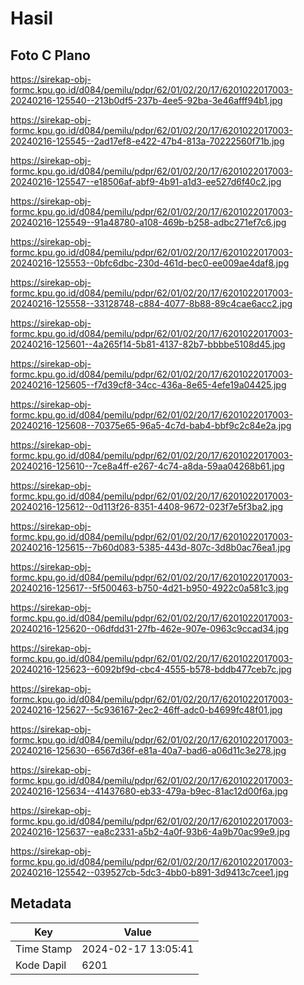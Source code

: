 # Hasil

## Foto C Plano

https://sirekap-obj-formc.kpu.go.id/d084/pemilu/pdpr/62/01/02/20/17/6201022017003-20240216-125540--213b0df5-237b-4ee5-92ba-3e46afff94b1.jpg

https://sirekap-obj-formc.kpu.go.id/d084/pemilu/pdpr/62/01/02/20/17/6201022017003-20240216-125545--2ad17ef8-e422-47b4-813a-70222560f71b.jpg

https://sirekap-obj-formc.kpu.go.id/d084/pemilu/pdpr/62/01/02/20/17/6201022017003-20240216-125547--e18506af-abf9-4b91-a1d3-ee527d6f40c2.jpg

https://sirekap-obj-formc.kpu.go.id/d084/pemilu/pdpr/62/01/02/20/17/6201022017003-20240216-125549--91a48780-a108-469b-b258-adbc271ef7c6.jpg

https://sirekap-obj-formc.kpu.go.id/d084/pemilu/pdpr/62/01/02/20/17/6201022017003-20240216-125553--0bfc6dbc-230d-461d-bec0-ee009ae4daf8.jpg

https://sirekap-obj-formc.kpu.go.id/d084/pemilu/pdpr/62/01/02/20/17/6201022017003-20240216-125558--33128748-c884-4077-8b88-89c4cae6acc2.jpg

https://sirekap-obj-formc.kpu.go.id/d084/pemilu/pdpr/62/01/02/20/17/6201022017003-20240216-125601--4a265f14-5b81-4137-82b7-bbbbe5108d45.jpg

https://sirekap-obj-formc.kpu.go.id/d084/pemilu/pdpr/62/01/02/20/17/6201022017003-20240216-125605--f7d39cf8-34cc-436a-8e65-4efe19a04425.jpg

https://sirekap-obj-formc.kpu.go.id/d084/pemilu/pdpr/62/01/02/20/17/6201022017003-20240216-125608--70375e65-96a5-4c7d-bab4-bbf9c2c84e2a.jpg

https://sirekap-obj-formc.kpu.go.id/d084/pemilu/pdpr/62/01/02/20/17/6201022017003-20240216-125610--7ce8a4ff-e267-4c74-a8da-59aa04268b61.jpg

https://sirekap-obj-formc.kpu.go.id/d084/pemilu/pdpr/62/01/02/20/17/6201022017003-20240216-125612--0d113f26-8351-4408-9672-023f7e5f3ba2.jpg

https://sirekap-obj-formc.kpu.go.id/d084/pemilu/pdpr/62/01/02/20/17/6201022017003-20240216-125615--7b60d083-5385-443d-807c-3d8b0ac76ea1.jpg

https://sirekap-obj-formc.kpu.go.id/d084/pemilu/pdpr/62/01/02/20/17/6201022017003-20240216-125617--5f500463-b750-4d21-b950-4922c0a581c3.jpg

https://sirekap-obj-formc.kpu.go.id/d084/pemilu/pdpr/62/01/02/20/17/6201022017003-20240216-125620--06dfdd31-27fb-462e-907e-0963c9ccad34.jpg

https://sirekap-obj-formc.kpu.go.id/d084/pemilu/pdpr/62/01/02/20/17/6201022017003-20240216-125623--6092bf9d-cbc4-4555-b578-bddb477ceb7c.jpg

https://sirekap-obj-formc.kpu.go.id/d084/pemilu/pdpr/62/01/02/20/17/6201022017003-20240216-125627--5c936167-2ec2-46ff-adc0-b4699fc48f01.jpg

https://sirekap-obj-formc.kpu.go.id/d084/pemilu/pdpr/62/01/02/20/17/6201022017003-20240216-125630--6567d36f-e81a-40a7-bad6-a06d11c3e278.jpg

https://sirekap-obj-formc.kpu.go.id/d084/pemilu/pdpr/62/01/02/20/17/6201022017003-20240216-125634--41437680-eb33-479a-b9ec-81ac12d00f6a.jpg

https://sirekap-obj-formc.kpu.go.id/d084/pemilu/pdpr/62/01/02/20/17/6201022017003-20240216-125637--ea8c2331-a5b2-4a0f-93b6-4a9b70ac99e9.jpg

https://sirekap-obj-formc.kpu.go.id/d084/pemilu/pdpr/62/01/02/20/17/6201022017003-20240216-125542--039527cb-5dc3-4bb0-b891-3d9413c7cee1.jpg


## Metadata

| Key        | Value               |
| ---------- | ------------------- |
| Time Stamp | 2024-02-17 13:05:41 |
| Kode Dapil | 6201                |



